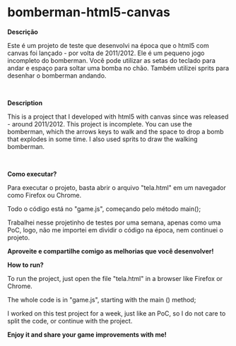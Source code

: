 # bomberman-html5-canvas
<b>Descrição</b>
<br/>
<p>Este é um projeto de teste que desenvolvi na época que o html5 com canvas foi lançado - por volta de 2011/2012. Ele é um pequeno jogo incompleto do bomberman. Você pode utilizar as setas do teclado para andar e espaço para soltar uma bomba no chão.
Também utilizei sprits para desenhar o bomberman andando.</p>
<br/>

<b>Description</b>
<br/>
<p>This is a project that I developed with html5 with canvas since was released - around 2011/2012. This project is incomplete. You can use the bomberman, which the arrows keys to walk and the space to drop a bomb that explodes in some time.
I also used sprits to draw the walking bomberman.</p>
<br/>

<b>Como executar?</b>
<br/>
<p>Para executar o projeto, basta abrir o arquivo "tela.html" em um navegador como Firefox ou Chrome.</p>
<p>Todo o código está no "game.js", começando pelo método main();</p>
<p>Trabalhei nesse projetinho de testes por uma semana, apenas como uma PoC, logo, não me importei em dividir o código na época, nem continuei o projeto.</p>
<b>Aproveite e compartilhe comigo as melhorias que você desenvolver!</b>
<br/>

<b>How to run?</b>
<br/>
<p>To run the project, just open the file "tela.html" in a browser like Firefox or Chrome.</p>
<p>The whole code is in "game.js", starting with the main () method;</p>
<p>I worked on this test project for a week, just like an PoC, so I do not care to split the code, or continue with the project.</p>
<b>Enjoy it and share your game improvements with me!</b>
<br/>
